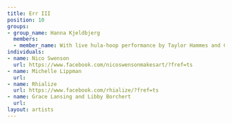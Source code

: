 ```yaml
---
title: Err III
position: 10
groups:
- group_name: Hanna Kjeldbjerg
  members:
  - member_name: With live hula-hoop performance by Taylor Hammes and Cara Cesar
individuals:
- name: Nico Swenson
  url: https://www.facebook.com/nicoswensonmakesart/?fref=ts
- name: Michelle Lippman
  url: 
- name: Rhialize
  url: https://www.facebook.com/rhialize/?fref=ts
- name: Grace Lansing and Libby Borchert
  url: 
layout: artists
---
```


